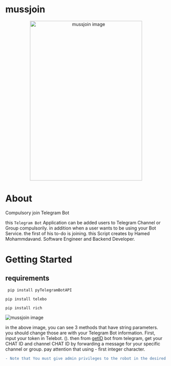 # mussjoin

<p align="center">
<img src="https://github.com/h4medgit/mussjoin/blob/main/mussjoin.png"
     alt="mussjoin image" width="350" height="500">
</p>


# About
Compulsory join Telegram Bot

this `Telegram Bot` Application can be added users to Telegram Channel or Group compulsorily. in addition when a user wants to be using your Bot Service. the first of his to-do is joining. this Script creates by Hamed Mohammdavand. Software Engineer and Backend Developer.

# Getting Started
## requirements
``` pip install pyTelegramBotAPI```

```pip install telebo```

```pip install rich```

<img src="https://github.com/h4medgit/mussjoin/blob/main/Screenshot%202021-12-03%20064243.jpg"
     alt="mussjoin image">
     
in the above image, you can see 3 methods that have string parameters. you should change those are with your Telegram Bot information. First, input your token in Telebot. (). then from <a href="https://t.me/get_id_bot">getID</a> bot from telegram, get your CHAT ID and channel CHAT ID by forwarding a message for your specific channel or group. pay attention that using - first integer character.

```diff
- Note that You must give admin privileges to the robot in the desired group or channel
